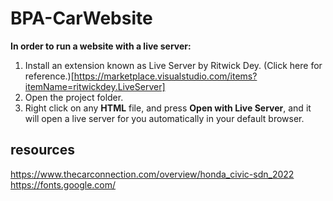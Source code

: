 # BPA-CarWebsite
**In order to run a website with a live server:**
1. Install an extension known as Live Server by Ritwick Dey. (Click here for reference.)[https://marketplace.visualstudio.com/items?itemName=ritwickdey.LiveServer]
2. Open the project folder.
3. Right click on any **HTML** file, and press **Open with Live Server**, and it will open a live server for you automatically in your default browser.

## resources
https://www.thecarconnection.com/overview/honda_civic-sdn_2022
https://fonts.google.com/